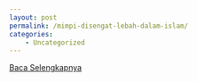 ```yaml
---
layout: post
permalink: /mimpi-disengat-lebah-dalam-islam/
categories:
    - Uncategorized
---
```


[Baca Selengkapnya](/10)